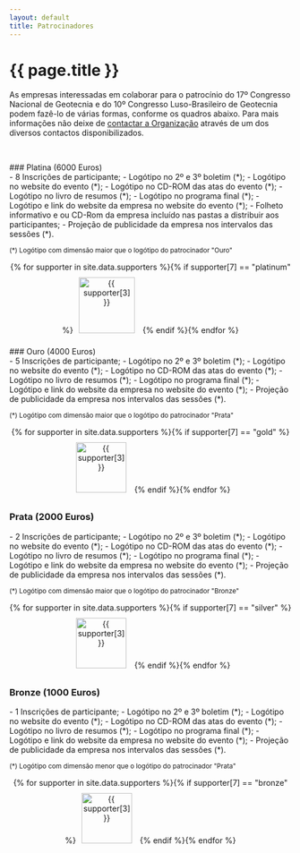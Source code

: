 ```yaml
---
layout: default
title: Patrocinadores
---
```


# {{ page.title }}


As empresas interessadas em colaborar para o patrocínio do 17º Congresso Nacional de Geotecnia e do
10º Congresso Luso-Brasileiro de Geotecnia podem fazê-lo de várias formas, conforme os quadros abaixo.
Para mais informações não deixe de [contactar a Organização](contacts.html) através de um dos diversos contactos
disponibilizados. 

<br>
<p>
<div class="ui-corner-all custom-corners">
<div class="ui-bar ui-bar-a" markdown="1">
### Platina (6000 Euros)
</div>

<div class="ui-body ui-body-a" markdown="1">
- 8 Inscrições de participante;
- Logótipo no 2º e 3º boletim (*);
- Logótipo no website do evento (*);
- Logótipo no CD-ROM das atas do evento (*);
- Logótipo no livro de resumos (*);
- Logótipo no programa final (*);
- Logótipo e link do website da empresa no website do evento (*);
- Folheto informativo e ou CD-Rom da empresa incluído nas pastas a distribuir aos participantes;
- Projeção de publicidade da empresa nos intervalos das sessões (*).

<small> (*) Logótipo com dimensão maior que o logótipo do patrocinador "Ouro" </small>

<!-- Current Sponsors: -->

<div style="text-align: center;">
{% for supporter in site.data.supporters
%}{% if supporter[7] == "platinum"
%}<a href="{{ supporter[2] }}"><img src="{{ site.baseurl }}/images/sponsors/{{ supporter[1] }}" alt="{{ supporter[3] }}" style="height: 100px; margin: 10px" /></a>
{% endif
%}{% endfor %}
</div>
</div>
</div>

</p>


<p>
<div class="ui-corner-all custom-corners">
<div class="ui-bar ui-bar-a" markdown="1">
### Ouro (4000 Euros)
</div>

<div class="ui-body ui-body-a" markdown="1">
- 5 Inscrições de participante;
- Logótipo no 2º e 3º boletim (*);
- Logótipo no website do evento (*);
- Logótipo no CD-ROM das atas do evento (*);
- Logótipo no livro de resumos (*);
- Logótipo no programa final (*);
- Logótipo e link do website da empresa no website do evento (*);
- Projeção de publicidade da empresa nos intervalos das sessões (*).

<small> (*) Logótipo com dimensão maior que o logótipo do patrocinador "Prata" </small>

<div style="text-align: center;">
{% for supporter in site.data.supporters
%}{% if supporter[7] == "gold"
%}<a href="{{ supporter[2] }}"><img src="{{ site.baseurl }}/images/sponsors/{{ supporter[1] }}" alt="{{ supporter[3] }}" style="height: 90px; margin: 10px" /></a>
{% endif
%}{% endfor %}
</div>
</div>
</div>

</p>

<!-- Current Sponsors: -->

<p>
<div class="ui-corner-all custom-corners">
<div class="ui-bar ui-bar-a" markdown="1">



### Prata (2000 Euros)

</div>

<div class="ui-body ui-body-a" markdown="1">
- 2 Inscrições de participante;
- Logótipo no 2º e 3º boletim (*);
- Logótipo no website do evento (*);
- Logótipo no CD-ROM das atas do evento (*);
- Logótipo no livro de resumos (*);
- Logótipo no programa final (*);
- Logótipo e link do website da empresa no website do evento (*);
- Projeção de publicidade da empresa nos intervalos das sessões (*).

<small> (*) Logótipo com dimensão maior que o logótipo do patrocinador "Bronze" </small>


<div style="text-align: center;">
{% for supporter in site.data.supporters
%}{% if supporter[7] == "silver"
%}<a href="{{ supporter[2] }}"><img src="{{ site.baseurl }}/images/sponsors/{{ supporter[1] }}" alt="{{ supporter[3] }}" style="height: 90px; margin: 10px" /></a>
{% endif
%}{% endfor %}
</div>
</div>
</div>

</p>

<!-- Current Sponsors: -->

<p>
<div class="ui-corner-all custom-corners">
<div class="ui-bar ui-bar-a" markdown="1">



### Bronze (1000 Euros)

</div>

<div class="ui-body ui-body-a" markdown="1">
- 1 Inscrições de participante;
- Logótipo no 2º e 3º boletim (*);
- Logótipo no website do evento (*);
- Logótipo no CD-ROM das atas do evento (*);
- Logótipo no livro de resumos (*);
- Logótipo no programa final (*);
- Logótipo e link do website da empresa no website do evento (*);
- Projeção de publicidade da empresa nos intervalos das sessões (*).

<small> (*) Logótipo com dimensão menor que o logótipo do patrocinador "Prata" </small>

<div style="text-align: center;">
{% for supporter in site.data.supporters
%}{% if supporter[7] == "bronze"
%}<a href="{{ supporter[2] }}"><img src="{{ site.baseurl }}/images/sponsors/{{ supporter[1] }}" alt="{{ supporter[3] }}" style="height: 90px; margin: 10px" /></a>
{% endif
%}{% endfor %}
</div>
</div>
</div>

</p>

